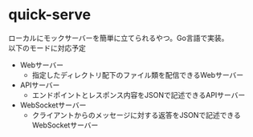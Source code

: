 # quick-serve
ローカルにモックサーバーを簡単に立てられるやつ。Go言語で実装。  
以下のモードに対応予定
- Webサーバー
    - 指定したディレクトリ配下のファイル類を配信できるWebサーバー
- APIサーバー
    - エンドポイントとレスポンス内容をJSONで記述できるAPIサーバー
- WebSocketサーバー
    - クライアントからのメッセージに対する返答をJSONで記述できるWebSocketサーバー